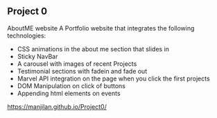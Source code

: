 ## Project 0

AboutME website
A Portfolio website that integrates the following technologies:
- CSS animations in the about me section that slides in
- Sticky NavBar
- A carousel with images of recent Projects
- Testimonial sections with fadein and fade out
- Marvel API integration on the page when you click the first projects
- DOM Manipulation on click of buttons
- Appending html elements on events


 https://manjilan.github.io/Project0/
